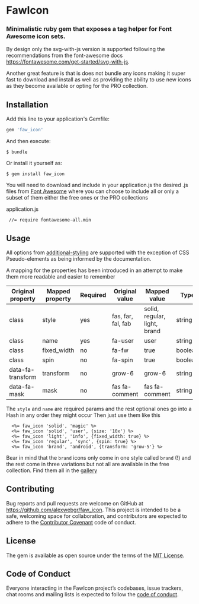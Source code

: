# FawIcon

### Minimalistic ruby gem that exposes a tag helper for Font Awesome icon sets.

By design only the svg-with-js version is supported following the recommendations from the font-awesome docs 
https://fontawesome.com/get-started/svg-with-js.

Another great feature is that is does not bundle any icons making it super fast to download and install 
as well as providing the ability to use new icons as they become available or opting for the 
PRO collection.       

## Installation

Add this line to your application's Gemfile:

```ruby
gem 'faw_icon'
```

And then execute:

    $ bundle

Or install it yourself as:

    $ gem install faw_icon
    
You will need to download and include in your application.js the desired .js files from [Font Awesome](https://fontawesome.com/get-started/svg-with-js)
where you can choose to include all or only a subset of them either the free ones or the PRO collections

application.js

     //= require fontawesome-all.min
     
## Usage
All options from [additional-styling](https://fontawesome.com/how-to-use/svg-with-js#additional-styling) are supported with the exception of 
CSS Pseudo-elements as being informed by the documentation.
 
A mapping for the properties has been introduced in an attempt to make them more readable and easier to remember

| Original property | Mapped property | Required | Original value     | Mapped value                 | Type    |
|-------------------|-----------------|----------|--------------------|------------------------------|---------|
| class             | style           | yes      | fas, far, fal, fab | solid, regular, light, brand | string  |
| class             | name            | yes      | fa-user            | user                         | string  |
| class             | fixed_width     | no       | fa-fw              | true                         | boolean |
| class             | spin            | no       | fa-spin            | true                         | boolean |
| data-fa-transform | transform       | no       | grow-6             | grow-6                       | string  |
| data-fa-mask      | mask            | no       | fas fa-comment     | fas fa-comment               | string  |


The `style` and `name` are required params and the rest optional ones go into a Hash in any order they might occur 
Then just use them like this

      <%= faw_icon 'solid', 'magic' %>
      <%= faw_icon 'solid', 'user', {size: '10x'} %>
      <%= faw_icon 'light', 'info', {fixed_width: true} %>
      <%= faw_icon 'regular', 'sync', {spin: true} %>
      <%= faw_icon 'brand', 'android', {transform: 'grow-5'} %>
      
Bear in mind that the `brand` icons only come in one style called `brand` (!)
and the rest come in three variations but not all are available in the free collection.
Find them all in the [gallery](https://fontawesome.com/icons?d=gallery)      
      
## Contributing

Bug reports and pull requests are welcome on GitHub at https://github.com/alexwebgr/faw_icon. This project is intended to be a safe, welcoming space for collaboration, and contributors are expected to adhere to the [Contributor Covenant](http://contributor-covenant.org) code of conduct.

## License

The gem is available as open source under the terms of the [MIT License](https://opensource.org/licenses/MIT).

## Code of Conduct

Everyone interacting in the FawIcon project’s codebases, issue trackers, chat rooms and mailing lists is expected to follow the [code of conduct](https://github.com/[USERNAME]/faw_icon/blob/master/CODE_OF_CONDUCT.md).
